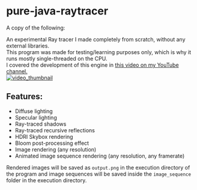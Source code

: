 
# pure-java-raytracer
A copy of the following:

An experimental Ray tracer I made completely from scratch, without any external libraries.  
This program was made for testing/learning purposes only, which is why it runs mostly single-threaded on the CPU.  
I covered the development of this engine in [this video on my YouTube channel.  
![video_thumbnail](https://i.ytimg.com/vi/lKIytgt3KXM/hqdefault.jpg?sqp=-oaymwEZCPYBEIoBSFXyq4qpAwsIARUAAIhCGAFwAQ==&rs=AOn4CLC1b-Clh0fcHyVGc2mU75_r6Lu87A)](https://youtu.be/lKIytgt3KXM)
## Features:
 - Diffuse lighting
 - Specular lighting
 - Ray-traced shadows
 - Ray-traced recursive reflections
 - HDRI Skybox rendering
 - Bloom post-processing effect
 - Image rendering (any resolution)
 - Animated image sequence rendering (any resolution, any framerate)

Rendered images will be saved as `output.png` in the execution directory of the program and image sequences will be saved inside the `image_sequence` folder in the execution directory.
